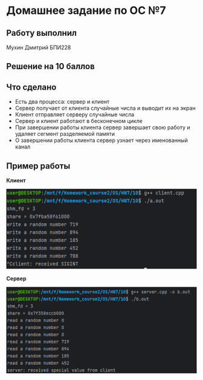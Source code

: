 # Домашнее задание по ОС №7

## Работу выполнил

Мухин Дмитрий БПИ228

## Решение на 10 баллов

## Что сделано

- Есть два процесса: сервер и клиент
- Сервер получает от клиента случайные числа и выводит их на экран
- Клиент отправляет серверу случайные числа
- Сервер и клиент работают в бесконечном цикле
- При завершении работы клиента сервер завершает свою работу и удаляет сегмент разделяемой памяти
- О завершении работы клиента сервер узнает через именованный канал

## Пример работы

__Клиент__

![img.png](img.png)

__Сервер__

![img_1.png](img_1.png)